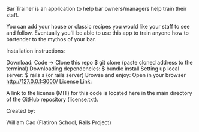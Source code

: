 
Bar Trainer is an application to help bar owners/managers help train their staff.

You can add your house or classic recipes you would like your staff to see and follow.
Eventually you'll be able to use this app to train anyone how to bartender to the mythos of your bar.

Installation instructions:

Download:
Code -> Clone this repo
$ git clone (paste cloned address to the terminal)
Downloading dependencies: $ bundle install
Setting up local server: $ rails s (or rails server)
Browse and enjoy: Open in your browser http://127.0.0.1:3000/
License Link:

A link to the license (MIT) for this code is located here in the main directory of the GitHub repository (license.txt).

Created by:

William Cao (Flatiron School, Rails Project)
